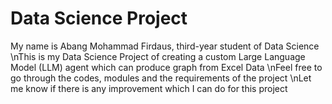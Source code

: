 # Data Science Project
My name is Abang Mohammad Firdaus, third-year student of Data Science
\nThis is my Data Science Project of creating a custom Large Language Model (LLM) agent which can produce graph from Excel Data
\nFeel free to go through the codes, modules and the requirements of the project
\nLet me know if there is any improvement which I can do for this project
